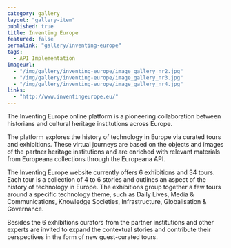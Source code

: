 ```yaml
---
category: gallery
layout: "gallery-item"
published: true
title: Inventing Europe
featured: false
permalink: "gallery/inventing-europe"
tags: 
  - API Implementation
imageurl: 
  - "/img/gallery/inventing-europe/image_gallery_nr2.jpg"
  - "/img/gallery/inventing-europe/image_gallery_nr3.jpg"
  - "/img/gallery/inventing-europe/image_gallery_nr4.jpg"
links: 
  - "http://www.inventingeurope.eu/"
---
```


The Inventing Europe online platform is a pioneering collaboration between historians and cultural heritage institutions across Europe.

The platform explores the history of technology in Europe via curated tours and exhibitions. These virtual journeys are based on the objects and images of the partner heritage institutions and are enriched with relevant materials from Europeana collections through the Europeana API.

The Inventing Europe website currently offers 6 exhibitions and 34 tours. Each tour is a collection of 4 to 6 stories and outlines an aspect of the history of technology in Europe. The exhibitions group together a few tours around a specific technology theme, such as Daily Lives, Media & Communications, Knowledge Societies, Infrastructure, Globalisation & Governance.

Besides the 6 exhibitions curators from the partner institutions and other experts are invited to expand the contextual stories and contribute their perspectives in the form of new guest-curated tours.